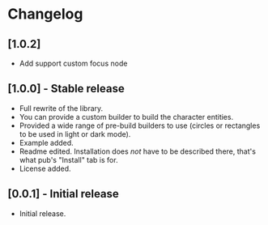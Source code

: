 # Changelog

## [1.0.2]
* Add support custom focus node

## [1.0.0] - Stable release

* Full rewrite of the library.
* You can provide a custom builder to build the character entities.
* Provided a wide range of pre-build builders to use (circles or rectangles to be used in light or dark mode).
* Example added.
* Readme edited. Installation does _not_ have to be described there, that's what pub's "Install" tab is for.
* License added.

## [0.0.1] - Initial release

* Initial release.
